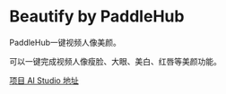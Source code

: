 # Beautify by PaddleHub
PaddleHub一键视频人像美颜。

可以一键完成视频人像瘦脸、大眼、美白、红唇等美颜功能。



[项目 AI Studio 地址]( https://aistudio.baidu.com/aistudio/projectdetail/402658 )

